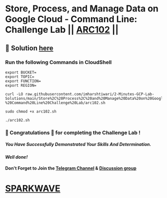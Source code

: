 # Store, Process, and Manage Data on Google Cloud - Command Line: Challenge Lab || [ARC102](https://www.cloudskillsboost.google/focuses/61486?parent=catalog) ||

## 🔑 Solution [here](https://youtu.be/4JjXJTLJKLQ)

### Run the following Commands in CloudShell

```
export BUCKET=
export TOPIC=
export FUNCTION=
export REGION=
```
```
curl -LO raw.githubusercontent.com/imharshtiwari/2-Minutes-GCP-Lab-Solutions/main/Store%2C%20Process%2C%20and%20Manage%20Data%20on%20Google%20Cloud%20-%20Command%20Line%20Challenge%20Lab/arc102.sh

sudo chmod +x arc102.sh

./arc102.sh
```

### 🐼 Congratulations 🎉 for completing the Challenge Lab !

##### *You Have Successfully Demonstrated Your Skills And Determination.*

#### *Well done!*

#### Don't Forget to Join the [Telegram Channel](https://t.me/sparkwave.01) & [Discussion group](https://t.me/sparkwave.01chats)

# [SPARKWAVE](https://www.youtube.com/@sparkwave.01)

